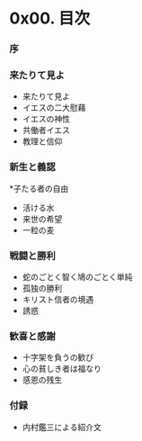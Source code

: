 # 0x00. 目次

### 序

### 来たりて見よ

* 来たりて見よ
* イエスの二大慰藉
* イエスの神性
* 共働者イエス
* 教理と信仰

### 新生と義認

*子たる者の自由
* 活ける水
* 来世の希望
* 一粒の麦

### 戦闘と勝利

* 蛇のごとく智く鳩のごとく単純
* 孤独の勝利
* キリスト信者の境遇
* 誘惑

### 歓喜と感謝

* 十字架を負うの歓び
* 心の貧しき者は福なり
* 感恩の残生

### 付録

* 内村鑑三による紹介文